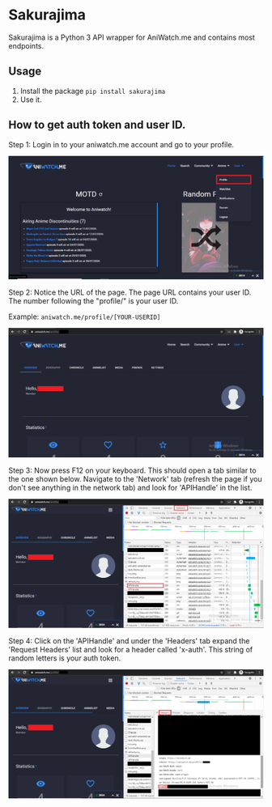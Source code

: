 # Sakurajima
Sakurajima is a Python 3 API wrapper for AniWatch.me and contains most endpoints.
## Usage
1. Install the package `pip install sakurajima`
2. Use it.

## How to get auth token and user ID.
Step 1:
Login in to your aniwatch.me account and go to your profile.

![Step 1](docs/images/Step_1.png)


Step 2:
Notice the URL of the page. The page URL contains your user ID. 
The number following the "profile/" is your user ID.

Example: `aniwatch.me/profile/[YOUR-USERID]`

![Step 2](docs/images/Step_2.png)


Step 3:
Now press F12 on your keyboard. This should open a tab similar to the one shown below. Navigate to the 'Network' tab (refresh the page if you don't see anything in the network tab) and look for 'APIHandle' in the list.

![Step 3](docs/images/Step_3.png) 


Step 4:
Click on the 'APIHandle' and under the 'Headers' tab expand the 'Request Headers' list and look for a header called 'x-auth'. This string of random letters is your auth token.

![Step 4](docs/images/Step_4.png) 
